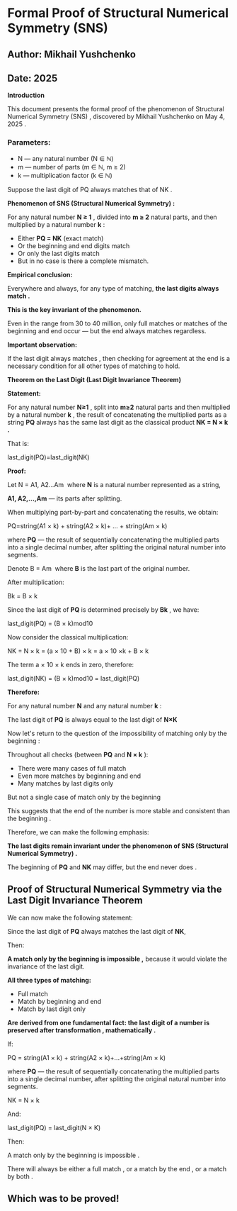 # Formal Proof of Structural Numerical Symmetry (SNS)

## Author: Mikhail Yushchenko
## Date: 2025

**Introduction**

This document presents the formal proof of the phenomenon of Structural Numerical Symmetry (SNS) , discovered by Mikhail Yushchenko on May 4, 2025 .

### Parameters:

- N — any natural number (N ∈ ℕ)  
- m — number of parts (m ∈ ℕ, m ≥ 2)  
- k — multiplication factor (k ∈ ℕ)

Suppose the last digit of PQ always matches that of NK .

**Phenomenon of SNS (Structural Numerical Symmetry) :**

For any natural number **N ≥ 1** , divided into **m ≥ 2** natural parts, and then multiplied by a natural number **k** :

- Either **PQ = NK** (exact match)
- Or the beginning and end digits match
- Or only the last digits match
- But in no case is there a complete mismatch.

**Empirical conclusion:**

Everywhere and always, for any type of matching, **the last digits always match .**

**This is the key invariant of the phenomenon.**

Even in the range from 30 to 40 million, only full matches or matches of the beginning and end occur — but the end always matches regardless.

**Important observation:**

If the last digit always matches , then checking for agreement at the end is a necessary condition for all other types of matching to hold.

**Theorem on the Last Digit (Last Digit Invariance Theorem)**

**Statement:**

For any natural number **N≥1** , split into **m≥2** natural parts and then multiplied by a natural number **k** , the result of concatenating the multiplied parts as a string **PQ** always has the same last digit as the classical product **NK = N × k .**

That is:

last_digit(PQ)=last_digit(NK)

**Proof:**

Let N = A1, A2…Am
​
where **N** is a natural number represented as a string,

**A1, A2,…,Am** — its parts after splitting.

When multiplying part-by-part and concatenating the results, we obtain:

PQ=string(A1 × k) + string(A2 × k)+ ... + string(Am × k)

where **PQ** — the result of sequentially concatenating the multiplied parts into a single decimal number, after splitting the original natural number into segments.

Denote B = Am
​
where **B** is the last part of the original number.

After multiplication:

Bk = B × k

Since the last digit of **PQ** is determined precisely by **Bk** , we have:

last_digit(PQ) = (B × k)mod10

Now consider the classical multiplication:

NK = N × k = (a × 10 + B) × k = a × 10 ×k + B × k

The term a × 10 × k ends in zero, therefore:

last_digit(NK) = (B × k)mod10 = last_digit(PQ)

**Therefore:**

For any natural number **N** and any natural number **k** :

The last digit of **PQ** is always equal to the last digit of **N×K**

Now let's return to the question of the impossibility of matching only by the beginning :

Throughout all checks (between **PQ** and **N × k** ):

- There were many cases of full match
- Even more matches by beginning and end
- Many matches by last digits only

But not a single case of match only by the beginning

This suggests that the end of the number is more stable and consistent than the beginning .

Therefore, we can make the following emphasis:

**The last digits remain invariant under the phenomenon of SNS (Structural Numerical Symmetry) .**

The beginning of **PQ** and **NK** may differ, but the end never does .

## Proof of Structural Numerical Symmetry via the Last Digit Invariance Theorem

We can now make the following statement:

Since the last digit of **PQ** always matches the last digit of **NK**,

Then:

**A match only by the beginning is impossible ,** because it would violate the invariance of the last digit.


**All three types of matching:**

- Full match
- Match by beginning and end
- Match by last digit only

**Are derived from one fundamental fact: the last digit of a number is preserved after transformation , mathematically .**

If:

PQ = string(A1 × k) + string(A2 × k)+...+string(Am × k)

where **PQ** — the result of sequentially concatenating the multiplied parts into a single decimal number, after splitting the original natural number into segments.

NK = N × k

And:

last_digit(PQ) = last_digit(N × K)

Then:

A match only by the beginning is impossible .

There will always be either a full match , or a match by the end , or a match by both .

## Which was to be proved!
